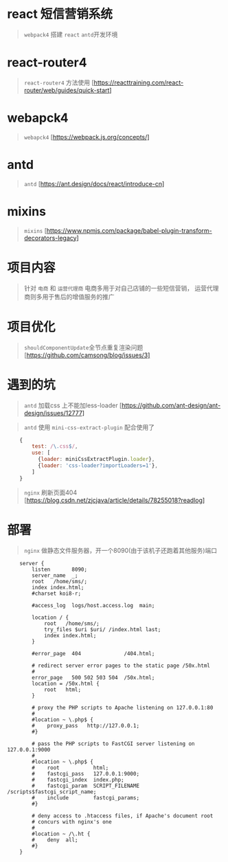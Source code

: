 # react 短信营销系统
> `webpack4` 搭建 `react` `antd`开发环境

# react-router4

> `react-router4` 方法使用 [https://reacttraining.com/react-router/web/guides/quick-start]

# webapck4

> `webapck4` [https://webpack.js.org/concepts/]

# antd
> `antd` [https://ant.design/docs/react/introduce-cn]

# mixins
> `mixins` [https://www.npmjs.com/package/babel-plugin-transform-decorators-legacy]


# 项目内容
> 针对 `电商` 和 `运营代理商` 电商多用于对自己店铺的一些短信营销， 运营代理商则多用于售后的增值服务的推广

# 项目优化
> `shouldComponentUpdate`全节点重复渲染问题 [https://github.com/camsong/blog/issues/3]



# 遇到的坑
> `antd` 加载css 上不能加less-loader [https://github.com/ant-design/ant-design/issues/12777]

> `antd` 使用 `mini-css-extract-plugin` 配合使用了
```javascript
    {
        test: /\.css$/,
        use: [
          {loader: miniCssExtractPlugin.loader},
          {loader: 'css-loader?importLoaders=1'},
        ]
    }

```

> `nginx` 刷新页面404 [https://blog.csdn.net/zjcjava/article/details/78255018?readlog]

# 部署
> `nginx` 做静态文件服务器，开一个8090(由于该机子还跑着其他服务)端口

```nginx
    server {
        listen       8090;
        server_name  _;
        root   /home/sms/;
        index index.html;
        #charset koi8-r;

        #access_log  logs/host.access.log  main;

        location / {
            root   /home/sms/;
            try_files $uri $uri/ /index.html last;
            index index.html;
        }

        #error_page  404              /404.html;

        # redirect server error pages to the static page /50x.html
        #
        error_page   500 502 503 504  /50x.html;
        location = /50x.html {
            root   html;
        }

        # proxy the PHP scripts to Apache listening on 127.0.0.1:80
        #
        #location ~ \.php$ {
        #    proxy_pass   http://127.0.0.1;
        #}

        # pass the PHP scripts to FastCGI server listening on 127.0.0.1:9000
        #
        #location ~ \.php$ {
        #    root           html;
        #    fastcgi_pass   127.0.0.1:9000;
        #    fastcgi_index  index.php;
        #    fastcgi_param  SCRIPT_FILENAME  /scripts$fastcgi_script_name;
        #    include        fastcgi_params;
        #}

        # deny access to .htaccess files, if Apache's document root
        # concurs with nginx's one
        #
        #location ~ /\.ht {
        #    deny  all;
        #}
    }
```
